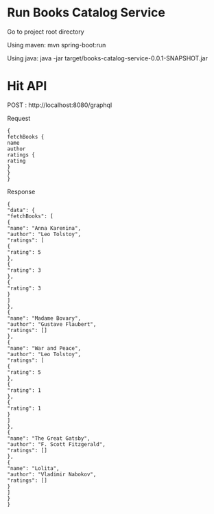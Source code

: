 # Run Books Catalog Service

Go to project root directory

Using maven: mvn spring-boot:run

Using java: java -jar target/books-catalog-service-0.0.1-SNAPSHOT.jar

# Hit API

POST : http://localhost:8080/graphql

Request

    {
    fetchBooks {
    name
    author
    ratings {
    rating
    }
    }
    }

Response

    {
    "data": {
    "fetchBooks": [
    {
    "name": "Anna Karenina",
    "author": "Leo Tolstoy",
    "ratings": [
    {
    "rating": 5
    },
    {
    "rating": 3
    },
    {
    "rating": 3
    }
    ]
    },
    {
    "name": "Madame Bovary",
    "author": "Gustave Flaubert",
    "ratings": []
    },
    {
    "name": "War and Peace",
    "author": "Leo Tolstoy",
    "ratings": [
    {
    "rating": 5
    },
    {
    "rating": 1
    },
    {
    "rating": 1
    }
    ]
    },
    {
    "name": "The Great Gatsby",
    "author": "F. Scott Fitzgerald",
    "ratings": []
    },
    {
    "name": "Lolita",
    "author": "Vladimir Nabokov",
    "ratings": []
    }
    ]
    }
    }

